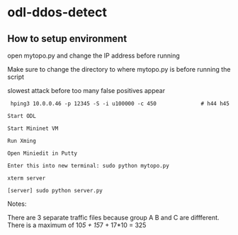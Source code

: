 # odl-ddos-detect

## How to setup environment

open mytopo.py and change the IP address before running

Make sure to change the directory to where mytopo.py is before running the script

slowest attack before too many false positives appear

     hping3 10.0.0.46 -p 12345 -S -i u100000 -c 450              # h44 h45
     
```
Start ODL

Start Mininet VM

Run Xming

Open Miniedit in Putty

Enter this into new terminal: sudo python mytopo.py

xterm server

[server] sudo python server.py
```

Notes:

There are 3 separate traffic files because group A B and C are diffferent. There is a maximum of 10*5 + 15*7 + 17*10 = 325
